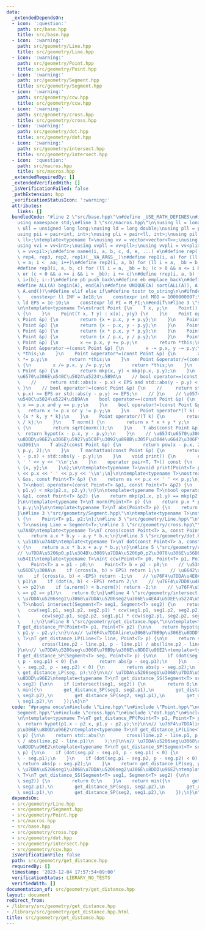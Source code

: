 ```yaml
---
data:
  _extendedDependsOn:
  - icon: ':question:'
    path: src/base.hpp
    title: src/base.hpp
  - icon: ':warning:'
    path: src/geometry/Line.hpp
    title: src/geometry/Line.hpp
  - icon: ':warning:'
    path: src/geometry/Point.hpp
    title: src/geometry/Point.hpp
  - icon: ':warning:'
    path: src/geometry/Segment.hpp
    title: src/geometry/Segment.hpp
  - icon: ':warning:'
    path: src/geometry/ccw.hpp
    title: src/geometry/ccw.hpp
  - icon: ':warning:'
    path: src/geometry/cross.hpp
    title: src/geometry/cross.hpp
  - icon: ':warning:'
    path: src/geometry/dot.hpp
    title: src/geometry/dot.hpp
  - icon: ':warning:'
    path: src/geometry/intersect.hpp
    title: src/geometry/intersect.hpp
  - icon: ':question:'
    path: src/macros.hpp
    title: src/macros.hpp
  _extendedRequiredBy: []
  _extendedVerifiedWith: []
  _isVerificationFailed: false
  _pathExtension: hpp
  _verificationStatusIcon: ':warning:'
  attributes:
    links: []
  bundledCode: "#line 2 \"src/base.hpp\"\n#define _USE_MATH_DEFINES\n#include <bits/stdc++.h>\n\
    using namespace std;\n#line 3 \"src/macros.hpp\"\n\nusing ll = long long;\nusing\
    \ ull = unsigned long long;\nusing ld = long double;\nusing pll = pair<ll, ll>;\n\
    using pii = pair<int, int>;\nusing pli = pair<ll, int>;\nusing pil = pair<int,\
    \ ll>;\ntemplate<typename T>\nusing vv = vector<vector<T>>;\nusing vvl = vv<ll>;\n\
    using vvi = vv<int>;\nusing vvpll = vv<pll>;\nusing vvpli = vv<pli>;\nusing vvpil\
    \ = vv<pil>;\n#define name4(i, a, b, c, d, e, ...) e\n#define rep(...) name4(__VA_ARGS__,\
    \ rep4, rep3, rep2, rep1)(__VA_ARGS__)\n#define rep1(i, a) for (ll i = 0, _aa\
    \ = a; i < _aa; i++)\n#define rep2(i, a, b) for (ll i = a, _bb = b; i < _bb; i++)\n\
    #define rep3(i, a, b, c) for (ll i = a, _bb = b; (c > 0 && a <= i && i < _bb)\
    \ or (c < 0 && a >= i && i > _bb); i += c)\n#define rrep(i, a, b) for (ll i=(a);\
    \ i>(b); i--)\n#define pb push_back\n#define eb emplace_back\n#define mkp make_pair\n\
    #define ALL(A) begin(A), end(A)\n#define UNIQUE(A) sort(ALL(A)), A.erase(unique(ALL(A)),\
    \ A.end())\n#define elif else if\n#define tostr to_string\n\n#ifndef CONSTANTS\n\
    \    constexpr ll INF = 1e18;\n    constexpr int MOD = 1000000007;\n    constexpr\
    \ ld EPS = 1e-10;\n    constexpr ld PI = M_PI;\n#endif\n#line 3 \"src/geometry/Point.hpp\"\
    \n\ntemplate<typename T>\nstruct Point {\n    T x, y;\n    Point() : x(0), y(0)\
    \ {\n    }\n    Point(T x, T y) : x(x), y(y) {\n    }\n    Point operator+(const\
    \ Point &p) {\n        return {x + p.x, y + p.y};\n    }\n    Point operator-(const\
    \ Point &p) {\n        return {x - p.x, y - p.y};\n    }\n    Point operator*(const\
    \ Point &p) {\n        return {x * p.x, y * p.y};\n    }\n    Point operator/(const\
    \ Point &p) {\n        return {x / p.x, y / p.y};\n    }\n    Point &operator+=(const\
    \ Point &p) {\n        x += p.x, y += p.y;\n        return *this;\n    }\n   \
    \ Point &operator-=(const Point &p) {\n        x -= p.x, y -= p.y;\n        return\
    \ *this;\n    }\n    Point &operator*=(const Point &p) {\n        x *= p.x, y\
    \ *= p.y;\n        return *this;\n    }\n    Point &operator/=(const Point &p)\
    \ {\n        x /= p.x, y /= p.y;\n        return *this;\n    }\n    bool operator<(const\
    \ Point &p) {\n        return mkp(x, y) < mkp(p.x, p.y);\n    }\n    // \u5B9F\
    \u6570\u306E\u540C\u5024\u5224\u5B9A\n    // bool operator==(const Point &p) {\n\
    \    //     return std::abs(x - p.x) < EPS and std::abs(y - p.y) < EPS;\n    //\
    \ }\n    // bool operator!=(const Point &p) {\n    //     return std::abs(x -\
    \ p.x) >= EPS or std::abs(y - p.y) >= EPS;\n    // }\n    // \u6574\u6570\u306E\
    \u540C\u5024\u5224\u5B9A\n    bool operator==(const Point &p) {\n        return\
    \ x == p.x and y == p.y;\n    }\n    bool operator!=(const Point &p) {\n     \
    \   return x != p.x or y != p.y;\n    }\n    Point operator*(T k) {\n        return\
    \ {x * k, y * k};\n    }\n    Point operator/(T k) {\n        return {x / k, y\
    \ / k};\n    }\n    T norm() {\n        return x * x + y * y;\n    }\n    T abs()\
    \ {\n        return sqrt(norm());\n    }\n    T abs(const Point &p) {\n      \
    \  return hypot(x - p.x, y - p.y);\n    }\n    // \u6574\u6570\u306E\u307E\u307E\
    \u8DDD\u96E2\u306E\u5927\u5C0F\u3092\u898B\u305F\u3044\u6642\u306F\u3053\u3063\
    \u3061\n    T abs2(const Point &p) {\n        return pow(x - p.x, 2) + pow(y -\
    \ p.y, 2);\n    }\n    T manhattan(const Point &p) {\n        return std::abs(x\
    \ - p.x) + std::abs(y - p.y);\n    }\n    void print() {\n        cout << x <<\
    \ ' ' << y << '\\n';\n    }\n    operator pair<T, T>() const {\n        return\
    \ {x, y};\n    }\n};\n\ntemplate<typename T>\nvoid print(Point<T> p) {\n    cout\
    \ << p.x << ' ' << p.y << '\\n';\n}\n\ntemplate<typename T>\nostream &operator<<(ostream\
    \ &os, const Point<T> &p) {\n    return os << p.x << ' ' << p.y;\n}\n\ntemplate<typename\
    \ T>\nbool operator<(const Point<T> &p1, const Point<T> &p2) {\n    return mkp(p1.x,\
    \ p1.y) < mkp(p2.x, p2.y);\n}\n\ntemplate<typename T>\nbool operator==(const Point<T>\
    \ &p1, const Point<T> &p2) {\n    return mkp(p1.x, p1.y) == mkp(p2.x, p2.y);\n\
    }\n\ntemplate<typename T>\nT norm(Point<T> p) {\n    return p.x * p.x + p.y *\
    \ p.y;\n}\n\ntemplate<typename T>\nT abs(Point<T> p) {\n    return sqrt(norm(p));\n\
    }\n#line 3 \"src/geometry/Segment.hpp\"\n\ntemplate<typename T>\nstruct Segment\
    \ {\n    Point<T> p1, p2;\n};\n#line 3 \"src/geometry/Line.hpp\"\n\ntemplate<typename\
    \ T>\nusing Line = Segment<T>;\n#line 3 \"src/geometry/cross.hpp\"\n\n// \u5916\
    \u7A4D\ntemplate<typename T>\nT cross(const Point<T> a, const Point<T> b) {\n\
    \    return a.x * b.y - a.y * b.x;\n}\n#line 3 \"src/geometry/dot.hpp\"\n\n//\
    \ \u5185\u7A4D\ntemplate<typename T>\nT dot(const Point<T> a, const Point<T> b)\
    \ {\n    return a.x * b.x + a.y * b.y;\n}\n#line 5 \"src/geometry/ccw.hpp\"\n\n\
    // \u7DDA\u5206p0,p1\u304B\u3089\u7DDA\u5206p0,p2\u3078\u306E\u56DE\u8EE2\u65B9\
    \u5411\ntemplate<typename T>\nint ccw(Point<T> p0, Point<T> p1, Point<T> p2) {\n\
    \    Point<T> a = p1 - p0;\n    Point<T> b = p2 - p0;\n    // \u53CD\u6642\u8A08\
    \u56DE\u308A\n    if (cross(a, b) > EPS) return 1;\n    // \u6642\u8A08\u56DE\u308A\
    \n    if (cross(a, b) < -EPS) return -1;\n    // \u76F4\u7DDA\u4E0A(p2 => p0 =>\
    \ p1)\n    if (dot(a, b) < -EPS) return 2;\n    // \u76F4\u7DDA\u4E0A(p0 => p1\
    \ => p2)\n    if (a.norm() < b.norm()) return -2;\n    // \u76F4\u7DDA\u4E0A(p0\
    \ => p2 => p1)\n    return 0;\n}\n#line 4 \"src/geometry/intersect.hpp\"\n\n//\
    \ \u7DDA\u5206seg1\u3068\u7DDA\u5206seg2\u306E\u4EA4\u5DEE\u5224\u5B9A\ntemplate<typename\
    \ T>\nbool intersect(Segment<T> seg1, Segment<T> seg2) {\n    return (\n     \
    \   ccw(seg1.p1, seg1.p2, seg2.p1) * ccw(seg1.p1, seg1.p2, seg2.p2) <= 0 and\n\
    \        ccw(seg2.p1, seg2.p2, seg1.p1) * ccw(seg2.p1, seg2.p2, seg1.p2) <= 0\n\
    \    );\n}\n#line 8 \"src/geometry/get_distance.hpp\"\n\ntemplate<typename T>\n\
    T get_distance_PP(Point<T> p1, Point<T> p2) {\n\n    return hypot(p1.x - p2.x,\
    \ p1.y - p2.y);\n}\n\n// \u76F4\u7DDAline\u3068\u70B9p\u306E\u8DDD\u96E2\ntemplate<typename\
    \ T>\nT get_distance_LP(Line<T> line, Point<T> p) {\n\n    return std::abs(\n\
    \        cross(line.p2 - line.p1, p - line.p1) / abs(line.p2 - line.p1)\n    );\n\
    }\n\n// \u7DDA\u5206seg\u3068\u70B9p\u306E\u8DDD\u96E2\ntemplate<typename T>\n\
    T get_distance_SP(Segment<T> seg, Point<T> p) {\n\n    if (dot(seg.p2 - seg.p1,\
    \ p - seg.p1) < 0) {\n        return abs(p - seg.p1);\n    }\n    if (dot(seg.p1\
    \ - seg.p2, p - seg.p2) < 0) {\n        return abs(p - seg.p2);\n    }\n    return\
    \ get_distance_LP(seg, p);\n}\n\n// \u7DDA\u5206seg1\u3068\u7DDA\u5206seg2\u306E\
    \u8DDD\u96E2\ntemplate<typename T>\nT get_distance_SS(Segment<T> seg1, Segment<T>\
    \ seg2) {\n\n    if (intersect(seg1, seg2)) {\n        return 0;\n    }\n    return\
    \ min({\n        get_distance_SP(seg1, seg2.p1),\n        get_distance_SP(seg1,\
    \ seg2.p2),\n        get_distance_SP(seg2, seg1.p1),\n        get_distance_SP(seg2,\
    \ seg1.p2),\n    });\n}\n"
  code: "#pragma once\n#include \"Line.hpp\"\n#include \"Point.hpp\"\n#include \"\
    Segment.hpp\"\n#include \"cross.hpp\"\n#include \"dot.hpp\"\n#include \"intersect.hpp\"\
    \n\ntemplate<typename T>\nT get_distance_PP(Point<T> p1, Point<T> p2) {\n\n  \
    \  return hypot(p1.x - p2.x, p1.y - p2.y);\n}\n\n// \u76F4\u7DDAline\u3068\u70B9\
    p\u306E\u8DDD\u96E2\ntemplate<typename T>\nT get_distance_LP(Line<T> line, Point<T>\
    \ p) {\n\n    return std::abs(\n        cross(line.p2 - line.p1, p - line.p1)\
    \ / abs(line.p2 - line.p1)\n    );\n}\n\n// \u7DDA\u5206seg\u3068\u70B9p\u306E\
    \u8DDD\u96E2\ntemplate<typename T>\nT get_distance_SP(Segment<T> seg, Point<T>\
    \ p) {\n\n    if (dot(seg.p2 - seg.p1, p - seg.p1) < 0) {\n        return abs(p\
    \ - seg.p1);\n    }\n    if (dot(seg.p1 - seg.p2, p - seg.p2) < 0) {\n       \
    \ return abs(p - seg.p2);\n    }\n    return get_distance_LP(seg, p);\n}\n\n//\
    \ \u7DDA\u5206seg1\u3068\u7DDA\u5206seg2\u306E\u8DDD\u96E2\ntemplate<typename\
    \ T>\nT get_distance_SS(Segment<T> seg1, Segment<T> seg2) {\n\n    if (intersect(seg1,\
    \ seg2)) {\n        return 0;\n    }\n    return min({\n        get_distance_SP(seg1,\
    \ seg2.p1),\n        get_distance_SP(seg1, seg2.p2),\n        get_distance_SP(seg2,\
    \ seg1.p1),\n        get_distance_SP(seg2, seg1.p2),\n    });\n}\n"
  dependsOn:
  - src/geometry/Line.hpp
  - src/geometry/Segment.hpp
  - src/geometry/Point.hpp
  - src/macros.hpp
  - src/base.hpp
  - src/geometry/cross.hpp
  - src/geometry/dot.hpp
  - src/geometry/intersect.hpp
  - src/geometry/ccw.hpp
  isVerificationFile: false
  path: src/geometry/get_distance.hpp
  requiredBy: []
  timestamp: '2023-12-04 17:57:54+09:00'
  verificationStatus: LIBRARY_NO_TESTS
  verifiedWith: []
documentation_of: src/geometry/get_distance.hpp
layout: document
redirect_from:
- /library/src/geometry/get_distance.hpp
- /library/src/geometry/get_distance.hpp.html
title: src/geometry/get_distance.hpp
---
```

